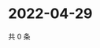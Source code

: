 # 2022-04-29

共 0 条

<!-- BEGIN WEIBO -->
<!-- 最后更新时间 Fri Apr 29 2022 11:24:44 GMT+0800 (China Standard Time) -->

<!-- END WEIBO -->
